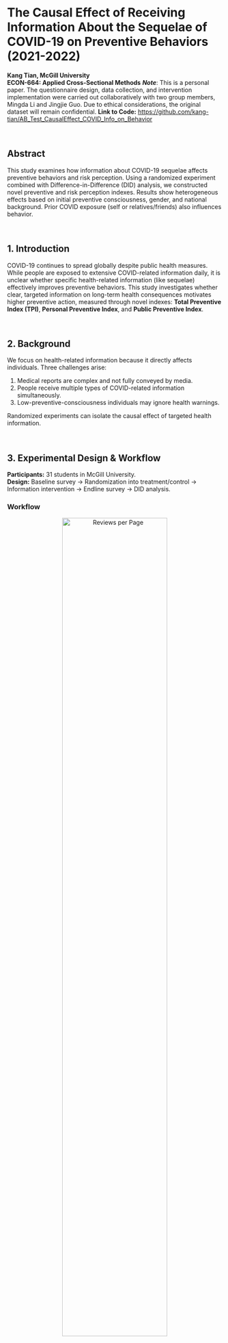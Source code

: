 # The Causal Effect of Receiving Information About the Sequelae of COVID-19 on Preventive Behaviors (2021-2022)

**Kang Tian, McGill University**  
**ECON-664: Applied Cross-Sectional Methods**
***Note***: This is a personal paper. The questionnaire design, data collection, and intervention implementation were carried out collaboratively with two group members, Mingda Li and Jingjie Guo. Due to ethical considerations, the original dataset will remain confidential.
**Link to Code:** https://github.com/kang-tian/AB_Test_CausalEffect_COVID_Info_on_Behavior

<p> &nbsp;</p>

## Abstract

This study examines how information about COVID-19 sequelae affects preventive behaviors and risk perception. Using a randomized experiment combined with Difference-in-Difference (DID) analysis, we constructed novel preventive and risk perception indexes. Results show heterogeneous effects based on initial preventive consciousness, gender, and national background. Prior COVID exposure (self or relatives/friends) also influences behavior.

<p> &nbsp;</p>

## 1. Introduction

COVID-19 continues to spread globally despite public health measures. While people are exposed to extensive COVID-related information daily, it is unclear whether specific health-related information (like sequelae) effectively improves preventive behaviors. This study investigates whether clear, targeted information on long-term health consequences motivates higher preventive action, measured through novel indexes: **Total Preventive Index (TPI)**, **Personal Preventive Index**, and **Public Preventive Index**.

<p> &nbsp;</p>

## 2. Background

We focus on health-related information because it directly affects individuals. Three challenges arise:

1. Medical reports are complex and not fully conveyed by media.  
2. People receive multiple types of COVID-related information simultaneously.  
3. Low-preventive-consciousness individuals may ignore health warnings.  

Randomized experiments can isolate the causal effect of targeted health information.

<p> &nbsp;</p>

## 3. Experimental Design & Workflow

**Participants:** 31 students in McGill University.  
**Design:** Baseline survey → Randomization into treatment/control → Information intervention → Endline survey → DID analysis.
### Workflow 
<p align="center">
  <img src="/projects/AB_Test_CausalEffect_COVID_Info_on_Behavior/images/Picture0.png" alt="Reviews per Page" width="70%"/>
</p>
<p> &nbsp;</p>


**Baseline Survey:**
- Collect personal characteristics: age, gender, nationality, prior COVID exposure.
- Measure preventive behaviors (last 7 days) using 18 indicators (5-scale Likert).
- Construct TPI, **Personal Preventive Index** (12 indicators with the weight of 2/3), and **Public Preventive Index** (6 indicators with the weight of 1/3).
- Measure risk perception using a 5-scale index.
#### Questionnaire Design & The Construction of TPI
<p align="center">
  <img src="/projects/AB_Test_CausalEffect_COVID_Info_on_Behavior/images/Picture3.png" alt="Reviews per Page" width="70%"/>
</p>
<p> &nbsp;</p>


**Randomization:**
- The participants were divided into two groups: Control Group and Treatment Group
- Both groups successfully passed the balance test.
<p align="center">
  <img src="/projects/AB_Test_CausalEffect_COVID_Info_on_Behavior/images/Picture2.png" alt="Reviews per Page" width="70%"/>
</p>
<p> &nbsp;</p>
- Stratified by baseline TPI to balance low, medium, high preventive behavior participants.

**Intervention:**
- Treatment group receives daily messages detailing sequelae of COVID-19 for two weeks.
- Control group receives neutral COVID-related messages unrelated to sequelae.
#### Intervention Messages
<p align="center">
  <img src="/projects/AB_Test_CausalEffect_COVID_Info_on_Behavior/images/Picture4.png" alt="Reviews per Page" width="70%"/>
</p>
<p> &nbsp;</p>

**Endline Survey:**
- Repeat TPI, subindexes, and risk perception measures.
- Include attention check questions to confirm exposure.

**Model:**

<p align="center">
  <img src="/projects/AB_Test_CausalEffect_COVID_Info_on_Behavior/images/Picture5.png" alt="Reviews per Page" width="70%"/>
</p>

- Coefficient of interest: \(\beta_1\) (DID effect).
<p> &nbsp;</p>

**Validation:**
- Fisher test, multiple hypothesis correction, and attrition tests confirm robustness.
<p> &nbsp;</p>

## 4. Results

### 4.1 Primary Outcome
- **Total Preventive Index:** Negative but insignificant effect (-0.037).  
- **Personal vs. Public Index:** Offset effect—Personal decreases, Public increases (both insignificant).  
- **Prior COVID exposure:** Reduces personal prevention but increases public preventive behaviors.
<p align="center">
  <img src="/projects/AB_Test_CausalEffect_COVID_Info_on_Behavior/images/Picture1.png" alt="Reviews per Page" width="70%"/>
</p>
<p align="center">
  <img src="/projects/AB_Test_CausalEffect_COVID_Info_on_Behavior/images/Picture6.png" alt="Reviews per Page" width="70%"/>
</p>


### 4.2 Heterogeneous Effects

#### 4.2.1 By Initial Preventive Index
- Low/medium baseline: Intervention increases total/public preventive index slightly.  
- High baseline: Intervention reduces preventive index (significant for Public Preventive Index).
<p align="center">
  <img src="/projects/AB_Test_CausalEffect_COVID_Info_on_Behavior/images/Picture7.png" alt="Reviews per Page" width="60%"/>
</p>
<p> &nbsp;</p>

#### 4.2.2 By Gender
- Females: Intervention significantly increases Public Preventive Index.  
- Males: Effect negative but insignificant.
<p align="center">
  <img src="/projects/AB_Test_CausalEffect_COVID_Info_on_Behavior/images/Picture8.png" alt="Reviews per Page" width="60%"/>
</p>
<p> &nbsp;</p>

#### 4.2.3 By National Background
- Local vs. international students show varying responsiveness; close relatives/friends contracting COVID raises Public Preventive Index more for locals.
<p align="center">
  <img src="/projects/AB_Test_CausalEffect_COVID_Info_on_Behavior/images/Picture9.png" alt="Reviews per Page" width="60%"/>
</p>
<p> &nbsp;</p>


### 4.3 Effect of Intervention on Secondary Outcome
- The intervention slightly increased the Risk Perception Index (+0.248) but not significantly. Those who had contracted COVID had higher risk perception, while those with close relatives/friends affected had lower. Subgroup analysis shows medium- and high-preventive individuals are more responsive to external factors.
<p align="center">
  <img src="/projects/AB_Test_CausalEffect_COVID_Info_on_Behavior/images/Picture10.png" alt="Reviews per Page" width="60%"/>
</p>
<p> &nbsp;</p>

### 4.4 Comprehension of Intervention
- Most treated participants reported strong understanding. Higher comprehension is associated with smaller decreases in preventive indexes but a higher drop in risk perception. Sample size is too small for regression.
<p align="center">
  <img src="/projects/AB_Test_CausalEffect_COVID_Info_on_Behavior/images/Picture11.png" alt="Reviews per Page" width="60%"/>
</p>
<p> &nbsp;</p>

### 4.5 Robustness Check
Dropping control participants exposed indirectly shows signs remain consistent, though magnitudes change. Primary outcomes are less robust, but the Risk Perception Index is more robust.

<p align="center">
  <img src="/projects/AB_Test_CausalEffect_COVID_Info_on_Behavior/images/Picture12.png" alt="Reviews per Page" width="60%"/>
</p>
<p> &nbsp;</p>

## 5. Discussion

- Effectiveness of sequelae information is context-dependent, influenced by baseline behavior, gender, and social proximity to COVID cases.  
- Public preventive behaviors are more responsive than personal ones.  
- **Policy implication:** Targeted information campaigns could improve societal preventive behavior.
<p> &nbsp;</p>

## 6. Conclusion

- Novel preventive and risk perception indexes allow quantifying behavior changes.  
- Heterogeneous effects suggest policymakers should tailor COVID information based on audience characteristics.  
- **Future work:** Larger samples, external validity checks, and longitudinal designs.
<p> &nbsp;</p>
